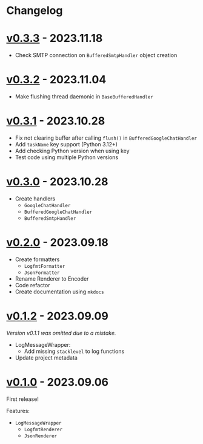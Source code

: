 # Changelog

# [v0.3.3] - 2023.11.18

[v0.3.3]: https://github.com/a-was/logdog.py/compare/v0.3.2...v0.3.3

- Check SMTP connection on `BufferedSmtpHandler` object creation


# [v0.3.2] - 2023.11.04

[v0.3.2]: https://github.com/a-was/logdog.py/compare/v0.3.1...v0.3.2

- Make flushing thread daemonic in `BaseBufferedHandler`


# [v0.3.1] - 2023.10.28

[v0.3.1]: https://github.com/a-was/logdog.py/compare/v0.3.0...v0.3.1

- Fix not clearing buffer after calling `flush()` in `BufferedGoogleChatHandler`
- Add `taskName` key support (Python 3.12+)
- Add checking Python version when using key
- Test code using multiple Python versions


# [v0.3.0] - 2023.10.28

[v0.3.0]: https://github.com/a-was/logdog.py/compare/v0.2.0...v0.3.0

- Create handlers
    - `GoogleChatHandler`
    - `BufferedGoogleChatHandler`
    - `BufferedSmtpHandler`


# [v0.2.0] - 2023.09.18

[v0.2.0]: https://github.com/a-was/logdog.py/compare/v0.1.2...v0.2.0

- Create formatters
    - `LogfmtFormatter`
    - `JsonFormatter`
- Rename Renderer to Encoder
- Code refactor
- Create documentation using `mkdocs`


# [v0.1.2] - 2023.09.09

[v0.1.2]: https://github.com/a-was/logdog.py/compare/v0.1.0...v0.1.2

*Version v0.1.1 was omitted due to a mistake.*

- LogMessageWrapper:
    - Add missing `stacklevel` to log functions
- Update project metadata


# [v0.1.0] - 2023.09.06

[v0.1.0]: https://github.com/a-was/logdog.py/releases/tag/v0.1.0

First release!

Features:

- `LogMessageWrapper`
    - `LogfmtRenderer`
    - `JsonRenderer`
